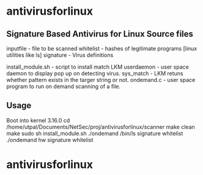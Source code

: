 # antivirusforlinux
Signature Based Antivirus for Linux
Source files
--------------------------------------------------------
inputfile - file to be scanned
whitelist - hashes of legitimate programs [linux utilities like ls]
signature - Virus definitions

install_module.sh - script to install match LKM
userdaemon - user space daemon to display pop up on detecting virus.
sys_match - LKM retuns whether pattern exists in the targer string or not.
ondemand.c - user space program to run on demand scanning of a file.


Usage
-----------------------------------------------
Boot into kernel 3.16.0
cd /home/utpal/Documents/NetSec/proj/antivirusforlinux/scanner
make clean
make
sudo sh install_module.sh
./ondemand /bin/ls signature whitelist
./ondemand hw signature whitelist



  
# antivirusforlinux
